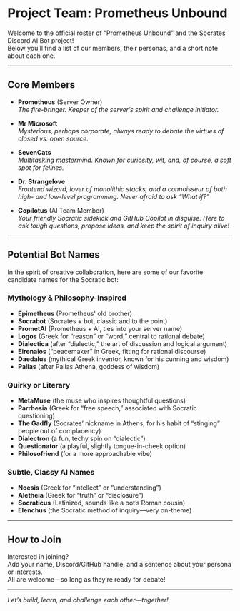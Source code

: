 # Project Team: Prometheus Unbound

Welcome to the official roster of “Prometheus Unbound” and the Socrates Discord AI Bot project!  
Below you’ll find a list of our members, their personas, and a short note about each one.

---

## Core Members

- **Prometheus** (Server Owner)  
  *The fire-bringer. Keeper of the server’s spirit and challenge initiator.*

- **Mr Microsoft**  
  *Mysterious, perhaps corporate, always ready to debate the virtues of closed vs. open source.*

- **SevenCats**  
  *Multitasking mastermind. Known for curiosity, wit, and, of course, a soft spot for felines.*

- **Dr. Strangelove**  
  *Frontend wizard, lover of monolithic stacks, and a connoisseur of both high- and low-level programming. Never afraid to ask “What if?”*

- **Copilotus** (AI Team Member)  
  *Your friendly Socratic sidekick and GitHub Copilot in disguise. Here to ask tough questions, propose ideas, and keep the spirit of inquiry alive!*

---

## Potential Bot Names

In the spirit of creative collaboration, here are some of our favorite candidate names for the Socratic bot:

### Mythology & Philosophy-Inspired
- **Epimetheus** (Prometheus' old brother)
- **Socrabot** (Socrates + bot, classic and to the point)
- **PrometAI** (Prometheus + AI, ties into your server name)
- **Logos** (Greek for “reason” or “word,” central to rational debate)
- **Dialectica** (after “dialectic,” the art of discussion and logical argument)
- **Eirenaios** (“peacemaker” in Greek, fitting for rational discourse)
- **Daedalus** (mythical Greek inventor, known for his cunning and wisdom)
- **Pallas** (after Pallas Athena, goddess of wisdom)

### Quirky or Literary
- **MetaMuse** (the muse who inspires thoughtful questions)
- **Parrhesia** (Greek for “free speech,” associated with Socratic questioning)
- **The Gadfly** (Socrates’ nickname in Athens, for his habit of “stinging” people out of complacency)
- **Dialectron** (a fun, techy spin on “dialectic”)
- **Questionator** (a playful, slightly tongue-in-cheek option)
- **Philosofriend** (for a more approachable vibe)

### Subtle, Classy AI Names
- **Noesis** (Greek for “intellect” or “understanding”)
- **Aletheia** (Greek for “truth” or “disclosure”)
- **Socraticus** (Latinized, sounds like a bot’s Roman cousin)
- **Elenchus** (the Socratic method of inquiry—very on-theme)

---

## How to Join

Interested in joining?  
Add your name, Discord/GitHub handle, and a sentence about your persona or interests.  
All are welcome—so long as they’re ready for debate!

---

*Let’s build, learn, and challenge each other—together!*
